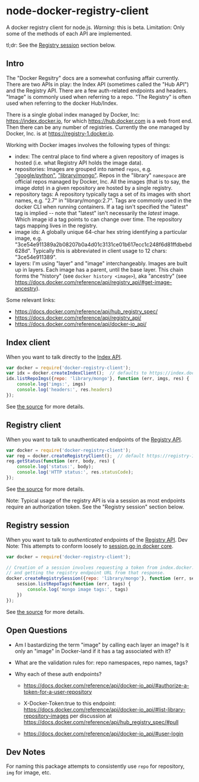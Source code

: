 # node-docker-registry-client

A docker registry client for node.js.
*Warning:* this is beta.
Limitation: Only some of the methods of each API are implemented.

tl;dr: See the [Registry session](#registry-session) section below.


## Intro

The "Docker Regsitry" docs are a somewhat confusing affair currently.
There are two APIs in play: the Index API (sometimes called the "Hub API")
and the Registry API. There are a few auth-related endpoints and headers.
"Image" is commonly used when referring to a repo. "The Registry" is
often used when referring to the docker Hub/Index.

There is a single global index managed by Docker, Inc:
<https://index.docker.io>, for which <https://hub.docker.com> is a web front
end. Then there can be any number of registries. Currently the one
managed by Docker, Inc. is at <https://registry-1.docker.io>.

Working with Docker images involves the following types of things:

- index: The central place to find where a given repository of images is hosted
  (i.e. what Registry API holds the image data).
- repositories: Images are grouped into named `repos`, e.g.
  ["google/python"](https://registry.hub.docker.com/u/google/python/),
  ["library/mongo"](https://registry.hub.docker.com/u/library/mongo/).
  Repos in the "library" `namespace` are official repos managed by Docker, Inc.
  All the images (that is to say, the image *data*) in a given repository
  are hosted by a single registry.
- repository tags: A repository typically tags a set of its images with
  short names, e.g. "2.7" in "library/mongo:2.7". Tags are commonly used in
  the docker CLI when running containers. If a tag isn't specified the "latest"
  tag is implied -- note that "latest" isn't necessarily the *latest* image.
  Which image id a tag points to can change over time. The repository tags
  mapping lives in the registry.
- image ids: A globally unique 64-char hex string identifying a particular
  image, e.g. "3ce54e911389a2b08207b0a4d01c3131ce01b617ecc1c248f6d81ffdbebd628d".
  Typically this is abbreviated in client usage to 12 chars: "3ce54e911389".
- layers: I'm using "layer" and "image" interchangeably.  Images are built up
  in layers.  Each image has a parent, until the base layer. This chain
  forms the "history" (see `docker history <image>`), aka "ancestry"
  (see <https://docs.docker.com/reference/api/registry_api/#get-image-ancestry>).

Some relevant links:

- <https://docs.docker.com/reference/api/hub_registry_spec/>
- <https://docs.docker.com/reference/api/registry_api/>
- <https://docs.docker.com/reference/api/docker-io_api/>


## Index client

When you want to talk directly to the [Index
API](https://docs.docker.com/reference/api/docker-io_api/).

```javascript
var docker = require('docker-registry-client');
var idx = docker.createIndexClient();  // defaults to https://index.docker.io
idx.listRepoImgs({repo: 'library/mongo'}, function (err, imgs, res) {
    console.log('imgs:', imgs)
    console.log('headers:', res.headers)
});
```

See [the source](./lib/index-client.js) for more details.


## Registry client

When you want to talk to unauthenticated endpoints of the
[Registry API](https://docs.docker.com/reference/api/registry_api/).

```javascript
var docker = require('docker-registry-client');
var reg = docker.createRegistryClient();  // default https://registry-1.docker.io
reg.getStatus(function (err, body, res) {
    console.log('status:', body);
    console.log('HTTP status:', res.statusCode);
});
```

See [the source](./lib/registry-client.js) for more details.

Note: Typical usage of the registry API is via a session as most endpoints
require an authorization token. See the "Registry session" section below.


## Registry session

When you want to talk to *authenticated* endpoints of the
[Registry API](https://docs.docker.com/reference/api/registry_api/).
Dev Note: This attempts to conform loosely to [session.go in docker
core](https://github.com/docker/docker/blob/master/registry/session.go).

```javascript
var docker = require('docker-registry-client');

// Creation of a session involves requesting a token from index.docker.io
// and getting the registry endpoint URL from that response.
docker.createRegistrySession({repo: 'library/mongo'}, function (err, session) {
    session.listRepoTags(function (err, tags) {
        console.log('mongo image tags:', tags)
    })
});
```

See [the source](./lib/registry-client.js) for more details.



## Open Questions

- Am I bastardizing the term "image" by calling each layer an image? Is it only
  an "image" in Docker-land if it has a tag associated with it?

- What are the validation rules for: repo namespaces, repo names, tags?

- Why each of these auth endpoints?

    - <https://docs.docker.com/reference/api/docker-io_api/#authorize-a-token-for-a-user-repository>
    - X-Docker-Token:true to this endpoint: <https://docs.docker.com/reference/api/docker-io_api/#list-library-repository-images>
      per discussion at <https://docs.docker.com/reference/api/hub_registry_spec/#pull>

    - <https://docs.docker.com/reference/api/docker-io_api/#user-login>


## Dev Notes

For naming this package attempts to consistently use `repo` for repository, `img` for
image, etc.
